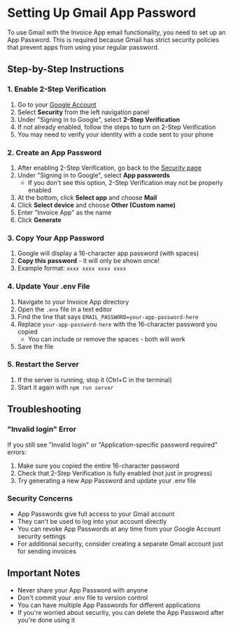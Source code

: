# Setting Up Gmail App Password

To use Gmail with the Invoice App email functionality, you need to set up an App Password. This is required because Gmail has strict security policies that prevent apps from using your regular password.

## Step-by-Step Instructions

### 1. Enable 2-Step Verification

1. Go to your [Google Account](https://myaccount.google.com/)
2. Select **Security** from the left navigation panel
3. Under "Signing in to Google", select **2-Step Verification**
4. If not already enabled, follow the steps to turn on 2-Step Verification
5. You may need to verify your identity with a code sent to your phone

### 2. Create an App Password

1. After enabling 2-Step Verification, go back to the [Security page](https://myaccount.google.com/security)
2. Under "Signing in to Google", select **App passwords**
   - If you don't see this option, 2-Step Verification may not be properly enabled
3. At the bottom, click **Select app** and choose **Mail**
4. Click **Select device** and choose **Other (Custom name)**
5. Enter "Invoice App" as the name
6. Click **Generate**

### 3. Copy Your App Password

1. Google will display a 16-character app password (with spaces)
2. **Copy this password** - it will only be shown once!
3. Example format: `xxxx xxxx xxxx xxxx`

### 4. Update Your .env File

1. Navigate to your Invoice App directory
2. Open the `.env` file in a text editor
3. Find the line that says `EMAIL_PASSWORD=your-app-password-here`
4. Replace `your-app-password-here` with the 16-character password you copied
   - You can include or remove the spaces - both will work
5. Save the file

### 5. Restart the Server

1. If the server is running, stop it (Ctrl+C in the terminal)
2. Start it again with `npm run server`

## Troubleshooting

### "Invalid login" Error

If you still see "Invalid login" or "Application-specific password required" errors:

1. Make sure you copied the entire 16-character password
2. Check that 2-Step Verification is fully enabled (not just in progress)
3. Try generating a new App Password and update your .env file

### Security Concerns

- App Passwords give full access to your Gmail account
- They can't be used to log into your account directly
- You can revoke App Passwords at any time from your Google Account security settings
- For additional security, consider creating a separate Gmail account just for sending invoices

## Important Notes

- Never share your App Password with anyone
- Don't commit your .env file to version control
- You can have multiple App Passwords for different applications
- If you're worried about security, you can delete the App Password after you're done using it

